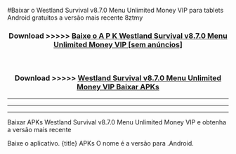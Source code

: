 #Baixar o Westland Survival v8.7.0 Menu Unlimited Money VIP   para tablets Android gratuitos a versão mais recente 8ztmy


<div align="center">
<h3>Download >>>>> <a href="https://pt-web.web.app/?pt= Westland Survival v8.7.0 Menu Unlimited Money VIP ">Baixe o A P K Westland Survival v8.7.0 Menu Unlimited Money VIP  [sem anúncios]</a></h3><br>

<h3>Download >>>>> <a href="https://pt-web.web.app/?pt= Westland Survival v8.7.0 Menu Unlimited Money VIP ">Westland Survival v8.7.0 Menu Unlimited Money VIP  Baixar APKs</a></h3>
</div>

----------------------------------------------------------

----------------------------------------------------------

----------------------------------------------------------

Baixar APKs Westland Survival v8.7.0 Menu Unlimited Money VIP  e obtenha a versão mais recente

Baixe o aplicativo. {title} APKs O nome é a versão para .Android.


